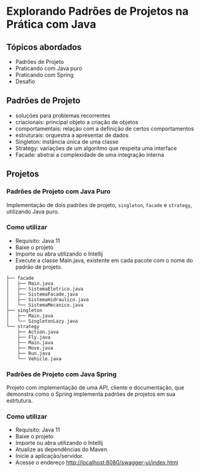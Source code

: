 # Explorando Padrões de Projetos na Prática com Java

## Tópicos abordados

- Padrões de Projeto
- Praticando com Java puro
- Praticando com Spring
- Desafio

## Padrões de Projeto 

- soluções para problemas recorrentes
- criacionais: principal objeto a criação de objetos
- comportamentais: relação com a definição de certos comportamentos
- estruturais: orquestra a apresentar de dados
- Singleton: instância única de uma classe
- Strategy: variações de um algoritmo que respeita uma interface
- Facade: abstrai a complexidade de uma integração interna

## Projetos

### Padrões de Projeto com Java Puro

Implementação de dois padrões de projeto, `singleton`, `facade` e `strategy`, utilizando Java puro.

### Como utilizar

- Requisito: Java 11
- Baixe o projeto 
- Importe ou abra utilizando o Intellij
- Execute a classe Main.java, existente em cada pacote com o nome do padrão de projeto.

```
├── facade
│   ├── Main.java
│   ├── SistemaEletrico.java
│   ├── SistemaFacade.java
│   ├── SistemaHidraulico.java
│   └── SistemaMecanico.java
├── singleton
│   ├── Main.java
│   └── SingletonLazy.java
└── strategy
    ├── Action.java
    ├── Fly.java
    ├── Main.java
    ├── Move.java
    ├── Run.java
    └── Vehicle.java

```

### Padrões de Projeto com Java Spring

Projeto com implementação de uma API, cliente e documentação, que demonstra como o Spring implementa padrões de projetos em sua estrtutura.

### Como utilizar

- Requisito: Java 11
- Baixe o projeto 
- Importe ou abra utilizando o Intellij
- Atualize as dependências do Maven.
- Inicie a aplicação/servidor.
- Acesse o endereço [http://localhost:8080/swagger-ui/index.html](http://localhost:8080/swagger-ui/index.html)